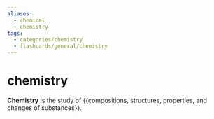 ```yaml
---
aliases:
  - chemical
  - chemistry
tags:
  - categories/chemistry
  - flashcards/general/chemistry
---
```


# chemistry

__Chemistry__ is the study of {{compositions, structures, properties, and changes of substances}}. <!--SR:!2023-10-09,68,210-->
